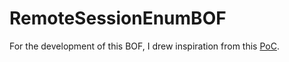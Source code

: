 # RemoteSessionEnumBOF
For the development of this BOF, I drew inspiration from this [PoC](https://github.com/0xv1n/RemoteSessionEnum).

